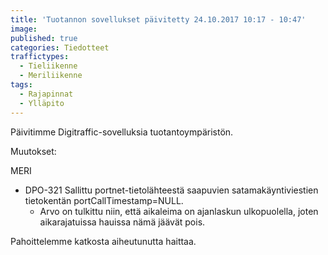 ```yaml
---
title: 'Tuotannon sovellukset päivitetty 24.10.2017 10:17 - 10:47'
image:
published: true
categories: Tiedotteet
traffictypes:
  - Tieliikenne
  - Meriliikenne
tags:
  - Rajapinnat
  - Ylläpito
---
```


Päivitimme Digitraffic-sovelluksia tuotantoympäristön.

Muutokset:

MERI

- DPO-321 Sallittu portnet-tietolähteestä saapuvien satamakäyntiviestien
  tietokentän portCallTimestamp=NULL.
  - Arvo on tulkittu niin, että aikaleima on ajanlaskun ulkopuolella, joten
    aikarajatuissa hauissa nämä jäävät pois.

Pahoittelemme katkosta aiheutunutta haittaa.
